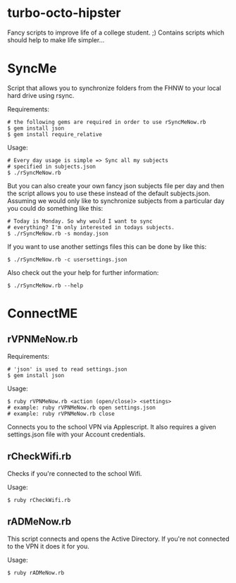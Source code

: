 turbo-octo-hipster
==================

Fancy scripts to improve life of a college student. ;)
Contains scripts which should help to make life simpler...

SyncMe
======

Script that allows you to synchronize folders from the FHNW to
your local hard drive using rsync.

Requirements:

	# the following gems are required in order to use rSyncMeNow.rb
	$ gem install json
	$ gem install require_relative
	
Usage:

	# Every day usage is simple => Sync all my subjects
	# specified in subjects.json
	$ ./rSyncMeNow.rb

But you can also create your own fancy json subjects file per day
and then the script allows you to use these instead of the default
subjects.json. Assuming we would only like to synchronize subjects from
a particular day you could do something like this:

	# Today is Monday. So why would I want to sync
	# everything? I'm only interested in todays subjects.
	$ ./rSyncMeNow.rb -s monday.json

If you want to use another settings files this can be done by like this:

	$ ./rSyncMeNow.rb -c usersettings.json

Also check out the your help for further information:

	$ ./rSyncMeNow.rb --help

ConnectME
=========

rVPNMeNow.rb
------------

Requirements:

    # 'json' is used to read settings.json
    $ gem install json

Usage:

    $ ruby rVPNMeNow.rb <action (open/close)> <settings>
    # example: ruby rVPNMeNow.rb open settings.json
    # example: ruby rVPNMeNow.rb close

Connects you to the school VPN via Applescript. It also requires a given
settings.json file with your Account credentials.

rCheckWifi.rb
-------------

Checks if you're connected to the school Wifi.

Usage:

    $ ruby rCheckWifi.rb

rADMeNow.rb
-----------

This script connects and opens the Active Directory.
If you're not connected to the VPN it does it for you.

Usage:

    $ ruby rADMeNow.rb
